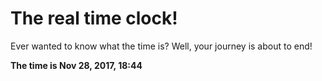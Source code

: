 # The real time clock!

Ever wanted to know what the time is? Well, your journey is about to end!

**The time is Nov 28, 2017, 18:44**